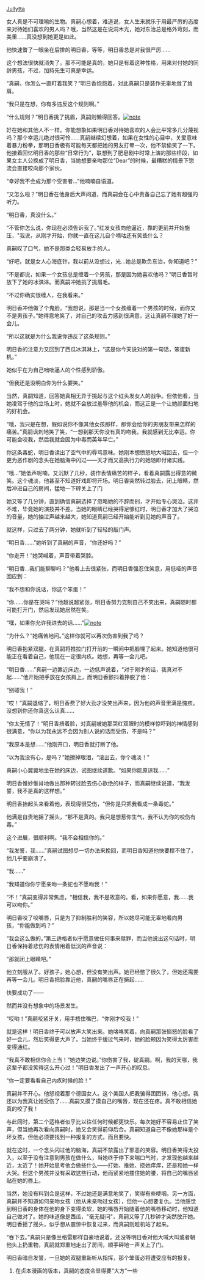 [Jullytta](https://www.fanfiction.net/u/2126640/)

女人真是不可理喻的生物。真嗣心想着，难道说，女人生来就乐于用最严厉的态度来对待她们喜欢的男人吗？哦，当然这是在说洞木光，她对东治总是格外苛刻，而美里……真没想到她更是如此。

他快速瞥了一眼坐在后排的明日香，等等，明日香总是对我很严厉……

这个想法很快就消失了。那不可能是真的，她只是有着这种性格，用来对付她的同龄男孩，不过，加持先生可真是幸运。

“真嗣，你怎么一直盯着我笑？”明日香抱怨着，对此真嗣只是装作无辜地耸了耸肩。

“我只是在想，你有多违反这个规则啊。”

“什么规则？”明日香挑了挑眉，真嗣则懒得回答。[![note](sigil:///C:/Users/Yalums/AppData/Local/sigil-ebook/sigil/workspace/Sigil-hoLLCa/OEBPS/Images/note.png)](sigil:///C:/Users/Yalums/AppData/Local/sigil-ebook/sigil/workspace/Sigil-hoLLCa/OEBPS/Text/Section0003.xhtml?sigilpreview=e3c8d2e3-1c1b-4849-8120-da53b5893c57#n1)

好在她和其他人不一样。你能想象如果明日香对待她喜欢的人会比平常多几分蔑视吗？那个幸运儿绝对很可怜……真嗣继续幻想着，如果在女性的心目中，关爱意味着暴力粉拳，那明日香极有可能每天都把她的男友打晕一次，他不禁偷笑了一下。他接着回忆明日香的那些“日常行为”，联想到了肥皂剧中时常上演的那些桥段，如果女主人公换成了明日香，当她想要亲吻那位“Dear”的时候，最糟糕的情景下惣流会直接咬向那个家伙。

“幸好我不会成为那个受害者…”他喃喃自语道。

“又怎么啦？”明日香在他身后大声问道，而真嗣会在心中责备自己忘了她有超强的听力。

“明日香，真没什么。”

“不管你怎么说，你现在必须告诉我了。”红发女孩向他逼近，靠的更前并开始施压，"我说，从刚才开始，你就一直在这儿自个嘀咕还有笑些什么？

真嗣叹了口气，她不是那类会轻易放手的人。

“好吧，就是女人心海底针，我以前从没想过，光…她总是欺负东治，你知道吧？”

“不是都说，如果一个女孩总是缠着一个男孩，那是因为她喜欢他吗？”明日香暂时放下了她的冰淇淋。而真嗣冲她挑了挑眉毛。

“不过你确实很缠人，在我看来。”

明日香冲他做了个鬼脸。“我想说，那是当一个女孩缠着一个男孩的时候，而你又不是男孩子。”她得意地笑了，对自己的攻击力感到很满意，这让真嗣不理她了好一会儿。

“所以这就是为什么我说你违反了这条规则。”

明日香的注意力又回到了西瓜冰淇淋上，“这是你今天说对的第一句话，笨蛋新机。”

她似乎在为自己咄咄逼人的个性感到骄傲。

“但我还是没明白你为什么要笑。”

当然，真嗣知道，回答她真相无异于挑起与这个红头发女人的战争。但依他看，当她凌驾于他的立场上时，她就不会放过羞辱他的机会，而这正是一个让她颜面扫地的好机会。

“哦，我只是在想，假如说你不像其他女孩那样，那你会给你的男朋友带来怎样的痛苦。”真嗣讽刺地笑了笑，“一想到那天你没有真的吻我，我就感到无比幸运。你可能会咬我，然后我就会因为中毒而英年早亡。”

你这条毒蛇，明日香读出了空气中的辱骂意味。她刚本想愤怒地大喊回去，但一个更为恶作剧的念头在她脑海中闪过——天才而又高执行力的她随即付诸实践。

“哦…”她低声呢喃，又沉默了几秒，装作表情痛苦的样子，看着真嗣露出得意的微笑。这个魂淡，他甚至不知道好戏即将开场。明日香突然转过脸去，闭上眼睛，然后冲进自己的房间，猛地一下砰关上了门

她又等了几分钟，直到确信真嗣选择了忽略她的不辞而别，才开始专心哭泣。这并不难，毕竟她的演技并不差。当她的眼睛已经哭得足够红时，明日香才加大了哭泣的音量，她的抽泣声越来越大，她知道真嗣已经开始能听到见她的声音了。

就这样，只过去了两分钟，她就听到了轻轻的敲门声。

“明日香……”她听到了真嗣的声音，“你还好吗？”

“你走开！”她哭喊着，声音带着哭腔。

“明日香...我们能聊聊吗？”他看上去很紧张，而明日香强忍住笑意，用低哑的声音回应到：

“我不想和你说话，你这个笨蛋！”

“你……你是在哭吗？”他越说越紧张，明日香努力克制自己不笑出来，真嗣随时都可能打开门，然后发现她居然在笑。

“嘿，如果你允许我进去的话……”[![note](sigil:///C:/Users/Yalums/AppData/Local/sigil-ebook/sigil/workspace/Sigil-hoLLCa/OEBPS/Images/note.png)](sigil:///C:/Users/Yalums/AppData/Local/sigil-ebook/sigil/workspace/Sigil-hoLLCa/OEBPS/Text/Section0003.xhtml?sigilpreview=e3c8d2e3-1c1b-4849-8120-da53b5893c57#n3)

“为什么？”她痛苦地问。”这样你就可以再次伤害到我了吗？

明日香抱紧双腿，在真嗣将推拉门打开前的一瞬间中把脸埋了起来。她知道他很可能正在看着自己，他现在一定很内疚。她想，再等一会儿吧。

“明日香……”真嗣一边靠近床边，一边低声说着，“对于刚才的话，我真对不起……”他开始把手放在女孩肩上，而明日香颤抖着挣脱了他：

“别碰我！”

“哎！”真嗣退缩了，明日香费了好大劲才没笑出声来，因为他的声音里满是愧疚。没想到你还你真这么认真……

“你太无情了！”明日香捂着脸，对真嗣被她那哭红双眼时的模样惊吓到的神情感到很满意，“你以为我永远不会因为别人说的话而受伤，不是吗？”

“我原本是想……”他刚开口，明日香就打断了他。

“以为我没有心，是吗？”她擦掉眼泪，“滚出去，你个魂淡！”

真嗣小心翼翼地坐在她的床边，试图继续道歉。“如果你能原谅我……”

明日香惟妙惟肖地做出那种转过脸去伤心欲绝的样子，而真嗣继续说道，“我发誓，我不是真的这样想。”

明日香抬起头来看着他，表现得很受伤，“但你是只把我看成一条毒蛇。”

他满是自责地摇了摇头，“那不是真的。我只是想惹你生气，我不认为你的咬伤有毒。”

这个进展，很顺利啊。“我不会相信你的。”

“我发誓，我……”真嗣试图想尽一切办法来挽回，而明日香知道他快要撑不住了，他几乎要崩溃了。

“我……”

“我知道你你宁愿亲吻一条蛇也不愿吻我！”

“不！”真嗣变得非常焦虑，“相信我，我不是故意的。看，如果你愿意，我……我可以吻你。”

明日香咬了咬嘴唇，只是为了抑制胜利的笑容，所以她尽可能无辜地看向男孩，“你能做到吗？”

“我会这么做的。”第三适格者似乎愿意做任何事来赎罪，而当他说出这句话时，明日香保持着悲伤的表情用着低沉的声音说：

“那就闭上眼睛吧。”

他立刻服从了。好孩子，她心想，但没有笑出声。她已经憋了很久了，但她还需要再等一会儿。明日香把脸靠近他，真嗣的嘴唇正在撅起……

快要成功了——

然而并没有想象中的场景发生。

“哎哟！”真嗣咬紧牙关，用手捂住嘴巴，“你刚才咬我！”

就是这样！明日香终于可以放声大笑出来。她咯咯笑着，向真嗣那张恼怒的脸看了好一会儿，然后笑得更大声了。当她终于缓过气来时，她的脸颊因为笑得太厉害而变得通红。

“我真不敢相信你会上当！”她边笑边说。”你伤害了我，碇真嗣。啊，我的天哪，我这辈子都没笑得这么开心过！”明日香发出了一声开心的叹息。

“你一定要看看自己内疚时候的脸！”

真嗣并不开心。他怒视着那个德国女人。这个美国人把我骗得团团转，他心想。我还以为我真让她受伤了……真嗣又摸了摸自己的嘴唇，现在还在疼。真不敢相信她真的咬了我！

与此同时，第二个适格者似乎比以往任何时候都更快乐。每次她好不容易止住了笑声，但当她再次看向真嗣时，她又会笑得前仰后合。真嗣知道自己不像她那样是个坏女孩，但他必须要找到一种报复的方式，而且要快。

就在这时，一个念头闪过他的脑海，真嗣不禁露出了邪恶的笑容。明日香笑得太投入，以至于没有注意到男孩在做什么，当她终于停下来喘口气时，才发现他越来越近，太近了！她开始思考他会做些什么——打她、推她、挠她痒痒，还是和她一样大哭。但这个男孩并没有采取这些行动，他而紧紧地搂住她的腰，将自己的嘴唇紧贴在她的唇上。

当然，她没有料到会是这样，不过她还是满意地笑了，笑得有些哽咽。另一方面，真嗣并不知道如何亲吻女孩（他从未亲吻过女孩），但他一心想要复仇。当他感觉到明日香的身体在他的身下变得柔软，她的嘴唇开始随着他的嘴唇移动时，他知道自己做对了。她的味道像是西瓜，"毫无疑问"，真嗣又等了几秒钟才突然放开她。明日香摇了摇头，似乎想从震惊中恢复过来，而真嗣则趁机站了起来。

“吞下去。”真嗣只是像兰格雷那样自豪地说着。还没等明日香对他大喊大叫或者朝他头上扔重物，真嗣就郑重地走出了房间，顺手砰地一声关上了门。

明日香暗自发誓，一旦她的双腿重新听从指挥，那个笨蛋必将遭受应有的报复。

1. 在贞本漫画的版本，真嗣的态度会显得要“大方”一些